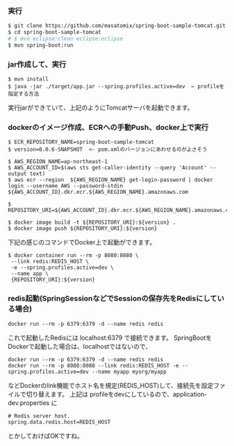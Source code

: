 
### 実行

```bash
$ git clone https://github.com/masatomix/spring-boot-sample-tomcat.git  ← 実際はほしいbranchを取得
$ cd spring-boot-sample-tomcat
# $ mvn eclipse:clean eclipse:eclipse
$ mvn spring-boot:run
```

### jar作成して、実行

```
$ mvn install
$ java -jar ./target/app.jar --spring.profiles.active=dev  ← profileを指定する方法
```

実行jarができていて、上記のようにTomcatサーバを起動できます。


### dockerのイメージ作成、ECRへの手動Push、docker上で実行

```
$ ECR_REPOSITORY_NAME=spring-boot-sample-tomcat
$ version=0.0.6-SNAPSHOT  <- pom.xmlのバージョンにあわせるのがよさそう

$ AWS_REGION_NAME=ap-northeast-1
$ AWS_ACCOUNT_ID=$(aws sts get-caller-identity --query 'Account' --output text)
$ aws ecr --region  ${AWS_REGION_NAME} get-login-password | docker login --username AWS --password-stdin ${AWS_ACCOUNT_ID}.dkr.ecr.${AWS_REGION_NAME}.amazonaws.com

$ REPOSITORY_URI=${AWS_ACCOUNT_ID}.dkr.ecr.${AWS_REGION_NAME}.amazonaws.com/${ECR_REPOSITORY_NAME}

$ docker image build -t ${REPOSITORY_URI}:${version} .
$ docker image push ${REPOSITORY_URI}:${version}
```

下記の感じのコマンドでDocker上で起動ができます。

```
$ docker container run --rm -p 8080:8080 \
 --link redis:REDIS_HOST \
 -e --spring.profiles.active=dev \
 --name app \
 {REPOSITORY_URI}:${version}
```


### redis起動(SpringSessionなどでSessionの保存先をRedisにしている場合)

```
docker run --rm -p 6379:6379 -d --name redis redis
```

これで起動したRedisには localhost:6379 で接続できます。
SpringBootをDockerで起動した場合は、localhostではないので、


```
docker run --rm -p 6379:6379 -d --name redis redis
docker run --rm -p 8080:8080 --link redis:REDIS_HOST -e --spring.profiles.active=dev --name myapp myorg/myapp
```

などDockerのlink機能でホスト名を規定(REDIS_HOST)して、接続先を設定ファイルで切り替えます。
上記は profileをdevにしているので、application-dev.properties に

```
# Redis server host.
spring.data.redis.host=REDIS_HOST
```

とかしておけばOKですね。